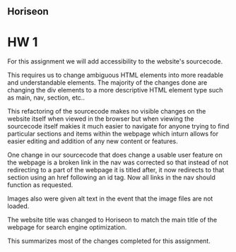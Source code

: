 ## Horiseon

# HW 1

For this assignment we will add accessibility to the website's sourcecode.

This requires us to change ambiguous HTML elements into more readable and understandable elements.
The majority of the changes done are changing the div elements to a more descriptive HTML element type such as main, nav, section, etc..

This refactoring of the sourcecode makes no visible changes on the website itself when viewed in the browser but when viewing the sourcecode itself makies it much easier to navigate for anyone trying to find particular sections and items within the webpage which inturn allows for easier editing and addition of any new content or features.

One change in our sourcecode that does change a usable user feature on the webpage is a broken link in the nav was corrected so that instead of not redirecting to a part of the webpage it is titled after, it now redirects to that section using an href following an id tag. Now all links in the nav should function as requested.

Images also were given alt text in the event that the image files are not loaded.

The website title was changed to Horiseon to match the main title of the webpage for search engine optimization.

This summarizes most of the changes completed for this assignment.